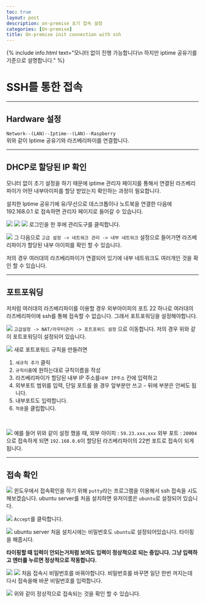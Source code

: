 ```yaml
---
toc: true
layout: post
description: on-premise 초기 접속 설정
categories: [On-premise]
title: On-premise init connection with ssh
---
```


{% include info.html text="모니터 없이 진행 가능합니다\n
하지만 iptime 공유기를 기준으로 설명합니다." %}

# SSH를 통한 접속

-------

## Hardware 설정

`Network--(LAN)--Iptime--(LAN)--Raspberry`<br/>
 위와 같이 Iptime 공유기와 라즈베리파이를 연결합니다.

------

## DHCP로 할당된 IP 확인
  모니터 없이 초기 설정을 하기 때문에 iptime 관리자 페이지를 통해서 연결된 라즈베리파이가 어떤 내부아이피를 할당 받았는지 확인하는 과정이 필요합니다.

  설치한 Iptime 공유기에 유/무선으로 데스크톱이나 노트북을 연결한 다음에 192.168.0.1 로 접속하면 관리자 페이지로 들어갈 수 있습니다.

  ![]({{site.baseurl}}/images/ssh1.JPG)
  ![]({{site.baseurl}}/images/ssh2.JPG)
  ![]({{site.baseurl}}/images/ssh3.JPG)
  로그인을 한 후에  관리도구를 클릭합니다.<br/>

  ![]({{site.baseurl}}/images/ssh4.JPG)
  그 다음으로 `고급 설정 -> 네트워크 관리 -> 내부 네트워크` 설정으로 들어가면 라즈베리파이가 할당된 내부 아이피를 확인 할 수 있습니다.

  저의 경우 여러대의 라즈베리파이가 연결되어 있기에 내부 네트워크도 여러개인 것을 확인 할 수 있습니다.

-------

## 포트포워딩

 저처럼 여러대의 라즈베리파이를 이용할 경우 외부아이피의 포트 22 하나로 여러대의 라즈베리파이에 ssh를 통해 접속할 수 없습니다. 그래서 포트포워딩을 설정해야합니다.

 ![]({{site.baseurl}}/images/ssh5.JPG)
 `고급설정 -> NAT/라우터관리 -> 포트포워드 설정` 으로 이동합니다. 저의 경우 위와 같이 포트포워딩이 설정되어 있습니다.<br/>

 ![]({{site.baseurl}}/images/ssh6.JPG)
 새로 포트포워드 규칙을 만들려면
 1. `새규칙 추가` 클릭 
 2. `규칙이름`에 원하는대로 규칙이름을 작성
 3. 라즈베리파이가 할당된 내부 IP 주소를`내부 IP주소` 칸에 입력하고
 4. 외부포트 범위를 입력, 단일 포트를 쓸 경우 앞부분만 쓰고 `~` 뒤에 부분은 안써도 됩니다.
 5. 내부포트도 입력합니다.
 6. `적용`을 클립합니다.
 <br/>

 ![]({{site.baseurl}}/images/ssh7.JPG)
 예를 들어 위와 같이 설정 했을 때, 외부 아이피 : `59.23.xxx.xxx` 외부 포트 : `20004` 으로 접속하게 되면 `192.168.0.6`이 할당된 라즈베리파이의 22번 포트로 접속이 되게 됩니다.

---------

## 접속 확인

 ![]({{site.baseurl}}/images/putty1.jpg)
 윈도우에서 접속확인을 하기 위해 `putty`라는 프로그램을 이용해서 ssh 접속을 시도해보겠습니다. ubuntu server를 처음 설치하면 유저이름은 `ubuntu`로 설정되어 있습니다.
 <br/>

 ![]({{site.baseurl}}/images/putty2.jpg)
 `Accept`를 클릭합니다.
 <br/>

 ![]({{site.baseurl}}/images/putty3.jpg)
 ubuntu server 처음 설치시에는 비밀번호도 `ubuntu`로 설정되어있습니다. 타이핑을 해줍시다.

 __타이핑할 때 입력이 안되는거처럼 보여도 입력이 정상적으로 되는 중입니다. 그냥 입력하고 엔터를 누르면 정상적으로 작동합니다.__
 <br/>
 
 ![]({{site.baseurl}}/images/putty4.JPG)
 ![]({{site.baseurl}}/images/putty5.jpg)
 처음 접속시 비밀번호를 바꿔야합니다. 비밀번호를 바꾸면 일단 한번 꺼지는데 다시 접속을해 바꾼 비밀번호를 입력합니다.
 <br/>
 
 ![]({{site.baseurl}}/images/putty6.JPG)
 위와 같이 정상적으로 접속되는 것을 확인 할 수 있습니다.

